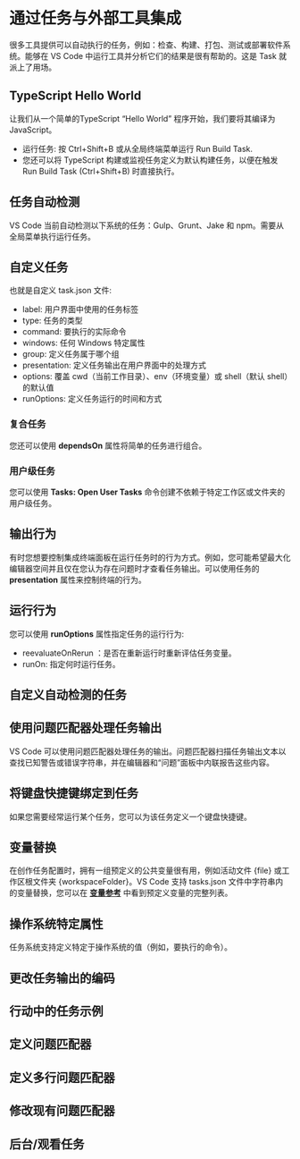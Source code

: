 # 通过任务与外部工具集成
很多工具提供可以自动执行的任务，例如：检查、构建、打包、测试或部署软件系统。能够在 VS Code 中运行工具并分析它们的结果是很有帮助的。这是 Task 就派上了用场。

## TypeScript Hello World
让我们从一个简单的TypeScript “Hello World” 程序开始，我们要将其编译为 JavaScript。

* 运行任务: 按 Ctrl+Shift+B 或从全局终端菜单运行 Run Build Task.
* 您还可以将 TypeScript 构建或监视任务定义为默认构建任务，以便在触发 Run Build Task (Ctrl+Shift+B) 时直接执行。

## 任务自动检测
VS Code 当前自动检测以下系统的任务：Gulp、Grunt、Jake 和 npm。需要从全局菜单执行运行任务。

## 自定义任务
也就是自定义 task.json 文件:
* label: 用户界面中使用的任务标签
* type: 任务的类型
* command: 要执行的实际命令
* windows: 任何 Windows 特定属性
* group: 定义任务属于哪个组
* presentation: 定义任务输出在用户界面中的处理方式
* options: 覆盖 cwd（当前工作目录）、env（环境变量）或 shell（默认 shell）的默认值
* runOptions: 定义任务运行的时间和方式
### 复合任务
您还可以使用 **dependsOn** 属性将简单的任务进行组合。
### 用户级任务
您可以使用 **Tasks: Open User Tasks** 命令创建不依赖于特定工作区或文件夹的用户级任务。

## 输出行为
有时您想要控制集成终端面板在运行任务时的行为方式。例如，您可能希望最大化编辑器空间并且仅在您认为存在问题时才查看任务输出。可以使用任务的 **presentation** 属性来控制终端的行为。

## 运行行为
您可以使用 **runOptions** 属性指定任务的运行行为: 
* reevaluateOnRerun ：是否在重新运行时重新评估任务变量。
* runOn: 指定何时运行任务。

## 自定义自动检测的任务

## 使用问题匹配器处理任务输出
VS Code 可以使用问题匹配器处理任务的输出。问题匹配器扫描任务输出文本以查找已知警告或错误字符串，并在编辑器和“问题”面板中内联报告这些内容。

## 将键盘快捷键绑定到任务
如果您需要经常运行某个任务，您可以为该任务定义一个键盘快捷键。

## 变量替换
在创作任务配置时，拥有一组预定义的公共变量很有用，例如活动文件 {file} 或工作区根文件夹 {workspaceFolder}。VS Code 支持 tasks.json 文件中字符串内的变量替换，您可以在 **[变量参考](https://code.visualstudio.com/docs/editor/variables-reference)** 中看到预定义变量的完整列表。

## 操作系统特定属性
任务系统支持定义特定于操作系统的值（例如，要执行的命令）。

## 更改任务输出的编码
## 行动中的任务示例
## 定义问题匹配器
## 定义多行问题匹配器
## 修改现有问题匹配器
## 后台/观看任务
